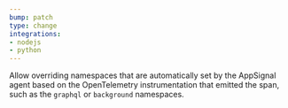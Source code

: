 ```yaml
---
bump: patch
type: change
integrations:
- nodejs
- python
---
```


Allow overriding namespaces that are automatically set by the AppSignal agent based on the OpenTelemetry instrumentation that emitted the span, such as the `graphql` or `background` namespaces.
